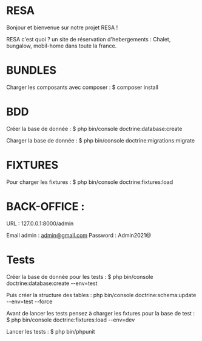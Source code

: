 # RESA

Bonjour et bienvenue sur notre projet RESA !

RESA c'est quoi ? un site de réservation d'hebergements : Chalet, bungalow, mobil-home dans toute la france.

# BUNDLES

Charger les composants avec composer : $ composer install

# BDD

Créer la base de donnée : $ php bin/console doctrine:database:create

Charger la base de donnée : $ php bin/console doctrine:migrations:migrate

# FIXTURES

Pour charger les fixtures : $ php bin/console doctrine:fixtures:load

# BACK-OFFICE :

URL : 127.0.0.1:8000/admin

Email admin : admin@gmail.com
Password : Admin2021@

# Tests

Créer la base de donnée pour les tests : $ php bin/console doctrine:database:create --env=test

Puis créer la structure des tables :  php bin/console doctrine:schema:update --env=test --force

Avant de lancer les tests pensez à charger les fxtures pour la base de test : $ php bin/console doctrine:fixtures:load --env=dev

Lancer les tests : $ php bin/phpunit

